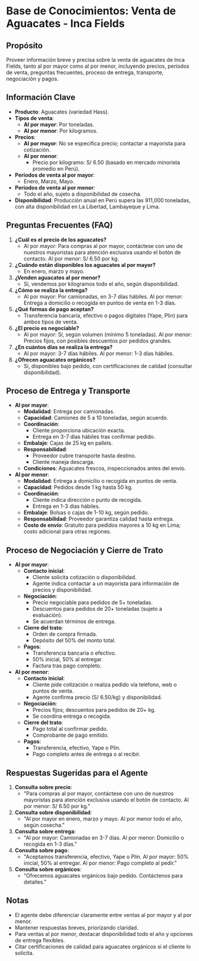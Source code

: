 # Base de Conocimientos: Venta de Aguacates - Inca Fields

## Propósito
Proveer información breve y precisa sobre la venta de aguacates de Inca Fields, tanto al por mayor como al por menor, incluyendo precios, períodos de venta, preguntas frecuentes, proceso de entrega, transporte, negociación y pagos.

## Información Clave
- **Producto**: Aguacates (variedad Hass).
- **Tipos de venta**:
  - **Al por mayor**: Por toneladas.
  - **Al por menor**: Por kilogramos.
- **Precios**:
  - **Al por mayor**: No se especifica precio; contactar a mayorista para cotización.
  - **Al por menor**:
    - Precio por kilogramo: S/ 6.50 (basado en mercado minorista promedio en Perú).[](https://www.selinawamucii.com/es/perspectivas/precios/peru/aguacate/)
- **Períodos de venta al por mayor**:
  - Enero, Marzo, Mayo.
- **Períodos de venta al por menor**:
  - Todo el año, sujeto a disponibilidad de cosecha.
- **Disponibilidad**: Producción anual en Perú supera las 911,000 toneladas, con alta disponibilidad en La Libertad, Lambayeque y Lima.[](https://es.statista.com/estadisticas/1263455/volumen-produccion-aguacate-peru-por-region/)

## Preguntas Frecuentes (FAQ)
1. **¿Cuál es el precio de los aguacates?**
   - Al por mayor: Para compras al por mayor, contáctese con uno de nuestros mayoristas para atención exclusiva usando el botón de contacto. Al por menor: S/ 6.50 por kg.
2. **¿Cuándo están disponibles los aguacates al por mayor?**
   - En enero, marzo y mayo.
3. **¿Venden aguacates al por menor?**
   - Sí, vendemos por kilogramos todo el año, según disponibilidad.
4. **¿Cómo se realiza la entrega?**
   - Al por mayor: Por camionadas, en 3-7 días hábiles. Al por menor: Entrega a domicilio o recogida en puntos de venta en 1-3 días.
5. **¿Qué formas de pago aceptan?**
   - Transferencia bancaria, efectivo o pagos digitales (Yape, Plin) para ambos tipos de venta.
6. **¿El precio es negociable?**
   - Al por mayor: Sí, según volumen (mínimo 5 toneladas). Al por menor: Precios fijos, con posibles descuentos por pedidos grandes.
7. **¿En cuántos días se realiza la entrega?**
   - Al por mayor: 3-7 días hábiles. Al por menor: 1-3 días hábiles.
8. **¿Ofrecen aguacates orgánicos?**
   - Sí, disponibles bajo pedido, con certificaciones de calidad (consultar disponibilidad).

## Proceso de Entrega y Transporte
- **Al por mayor**:
  - **Modalidad**: Entrega por camionadas.
  - **Capacidad**: Camiones de 5 a 10 toneladas, según acuerdo.
  - **Coordinación**:
    - Cliente proporciona ubicación exacta.
    - Entrega en 3-7 días hábiles tras confirmar pedido.
  - **Embalaje**: Cajas de 25 kg en pallets.
  - **Responsabilidad**:
    - Proveedor cubre transporte hasta destino.
    - Cliente maneja descarga.
  - **Condiciones**: Aguacates frescos, inspeccionados antes del envío.
- **Al por menor**:
  - **Modalidad**: Entrega a domicilio o recogida en puntos de venta.
  - **Capacidad**: Pedidos desde 1 kg hasta 50 kg.
  - **Coordinación**:
    - Cliente indica dirección o punto de recogida.
    - Entrega en 1-3 días hábiles.
  - **Embalaje**: Bolsas o cajas de 1-10 kg, según pedido.
  - **Responsabilidad**: Proveedor garantiza calidad hasta entrega.
  - **Costo de envío**: Gratuito para pedidos mayores a 10 kg en Lima; costo adicional para otras regiones.

## Proceso de Negociación y Cierre de Trato
- **Al por mayor**:
  - **Contacto inicial**:
    - Cliente solicita cotización o disponibilidad.
    - Agente indica contactar a un mayorista para información de precios y disponibilidad.
  - **Negociación**:
    - Precio negociable para pedidos de 5+ toneladas.
    - Descuentos para pedidos de 20+ toneladas (sujeto a evaluación).
    - Se acuerdan términos de entrega.
  - **Cierre del trato**:
    - Orden de compra firmada.
    - Depósito del 50% del monto total.
  - **Pagos**:
    - Transferencia bancaria o efectivo.
    - 50% inicial, 50% al entregar.
    - Factura tras pago completo.
- **Al por menor**:
  - **Contacto inicial**:
    - Cliente pide cotización o realiza pedido vía teléfono, web o puntos de venta.
    - Agente confirma precio (S/ 6.50/kg) y disponibilidad.
  - **Negociación**:
    - Precios fijos; descuentos para pedidos de 20+ kg.
    - Se coordina entrega o recogida.
  - **Cierre del trato**:
    - Pago total al confirmar pedido.
    - Comprobante de pago emitido.
  - **Pagos**:
    - Transferencia, efectivo, Yape o Plin.
    - Pago completo antes de entrega o al recibir.

## Respuestas Sugeridas para el Agente
1. **Consulta sobre precio**:
   - "Para compras al por mayor, contáctese con uno de nuestros mayoristas para atención exclusiva usando el botón de contacto. Al por menor: S/ 6.50 por kg."
2. **Consulta sobre disponibilidad**:
   - "Al por mayor en enero, marzo y mayo. Al por menor todo el año, según cosecha."
3. **Consulta sobre entrega**:
   - "Al por mayor: Camionadas en 3-7 días. Al por menor: Domicilio o recogida en 1-3 días."
4. **Consulta sobre pago**:
   - "Aceptamos transferencia, efectivo, Yape o Plin. Al por mayor: 50% inicial, 50% al entregar. Al por menor: Pago completo al pedir."
5. **Consulta sobre orgánicos**:
   - "Ofrecemos aguacates orgánicos bajo pedido. Contáctenos para detalles."

## Notas
- El agente debe diferenciar claramente entre ventas al por mayor y al por menor.
- Mantener respuestas breves, priorizando claridad.
- Para ventas al por menor, destacar disponibilidad todo el año y opciones de entrega flexibles.
- Citar certificaciones de calidad para aguacates orgánicos si el cliente lo solicita.